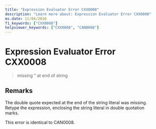 ```yaml
---
title: "Expression Evaluator Error CXX0008"
description: "Learn more about: Expression Evaluator Error CXX0008"
ms.date: 11/04/2016
f1_keywords: ["CXX0008"]
helpviewer_keywords: ["CXX0008", "CAN0008"]
---
```

# Expression Evaluator Error CXX0008

> missing " at end of string

## Remarks

The double quote expected at the end of the string literal was missing. Retype the expression, enclosing the string literal in double quotation marks.

This error is identical to CAN0008.
